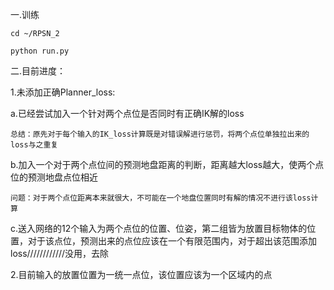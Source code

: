 一.训练

    cd ~/RPSN_2

    python run.py


二.目前进度：

1.未添加正确Planner_loss:

  a.已经尝试加入一个针对两个点位是否同时有正确IK解的loss

    总结：原先对于每个输入的IK_loss计算既是对错误解进行惩罚，将两个点位单独拉出来的loss与之重复

  b.加入一个对于两个点位间的预测地盘距离的判断，距离越大loss越大，使两个点位的预测地盘点位相近

    问题：对于两个点位距离本来就很大，不可能在一个地盘位置同时有解的情况不进行该loss计算

  c.送入网络的12个输入为两个点位的位置、位姿，第二组皆为放置目标物体的位置，对于该点位，预测出来的点位应该在一个有限范围内，对于超出该范围添加loss////////////没用，去除

2.目前输入的放置位置为一统一点位，该位置应该为一个区域内的点
